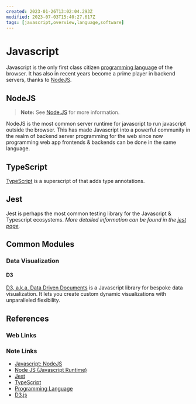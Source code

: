 ```yaml
---
created: 2023-01-26T13:02:04.293Z
modified: 2023-07-03T15:40:27.617Z
tags: [javascript,overview,language,software]
---
```

# Javascript

Javascript is the only first class citizen [programming language][-lang]
of the browser.
It has also in recent years become a prime player in backend servers,
thanks to [NodeJS][js-node-zk].

## NodeJS

>**Note:** See [Node.JS][-node] for more information.

NodeJS is the most common server runtime for javascript to
run javascript outside the browser.
This has made Javascript into a powerful community in the realm of
backend server programming for the web since now
programming web app frontends & backends can be done in the same language.

## TypeScript

[TypeScript][-ts] is a superscript of that adds type annotations.

## Jest

Jest is perhaps the most common testing library for the
Javascript & Typescript ecosystems.
*More detailed information can be found in the [jest page][jest-zk].*

## Common Modules

### Data Visualization

#### D3

[D3, a.k.a. Data Driven Documents][-d3] is a Javascript library for
bespoke data visualization.
It lets you create custom dynamic visualizations with unparalleled flexibility.

## References

### Web Links

<!-- Hidden Reference Links Below Here -->

### Note Links

* [Javascript: NodeJS][js-node-zk]
* [Node JS (Javascript Runtime)][-node]
* [Jest][jest-zk]
* [TypeScript][-ts]
* [Programming Language][-lang]
* [D3.js][-d3]

<!-- Hidden Reference Links Below Here -->
[js-node-zk]: ./javascript.md#NodeJS "Javascript: NodeJS"
[jest-zk]: ./jest.md "Jest"
[-ts]: typescript.md "TypeScript"
[-lang]: programming-language.md "Programming Language"
[-d3]: d3.md "D3.js - Javascript Data Visualization Library"
[-node]: nodejs.md "Node JS (Javascript Runtime)"
